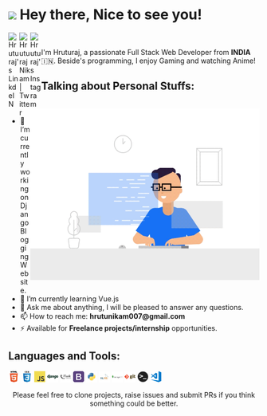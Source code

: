 # <img src="https://emojis.slackmojis.com/emojis/images/1531849430/4246/blob-sunglasses.gif?1531849430" width="30"/> Hey there, Nice to see you!
&nbsp;<a href="https://www.linkedin.com/in/hruturaj-nikam-2146b8160/">
  <img align="left" alt="Hruturaj's LinkdeIN" width="22px" src="https://cdn.jsdelivr.net/npm/simple-icons@v3/icons/linkedin.svg" />
</a>
<a href="https://twitter.com/nikam_hruturaj">
  <img align="left" alt="Hruturaj Nikam | Twitter" width="22px" src="https://cdn.jsdelivr.net/npm/simple-icons@v3/icons/twitter.svg" />
</a>
<a href="https://www.instagram.com/hruturaj_nikam/">
  <img align="left" alt="Hruturaj's Instagram" width="22px" src="https://cdn.jsdelivr.net/npm/simple-icons@v3/icons/instagram.svg" />
</a>
<br />

I'm Hruturaj, a passionate Full Stack Web Developer from **INDIA** :india:. Beside's programming, I enjoy Gaming and watching Anime!

  <img align="right" alt="GIF" width="460px" src="https://raw.githubusercontent.com/hruturaj/hruturaj/master/master/developer-dribbble.gif" />

<!--
**hruturaj/hruturaj** is a ✨ _special_ ✨ repository because its `README.md` (this file) appears on your GitHub profile.

Here are some ideas to get you started:
-->
## Talking about Personal Stuffs:
- 🔭 I’m currently working on Django Blogging Website.
- 🌱 I’m currently learning Vue.js
- 💬 Ask me about anything, I will be pleased to answer any questions.
- 📫 How to reach me: __hrutunikam007@gmail.com__
- ⚡ Available for **Freelance projects/internship** opportunities.

<!-- - 👯 I’m looking to collaborate on ... 
- 🤔 I’m looking for help with ... -->

## Languages and Tools:
<code><img height="22" src="https://raw.githubusercontent.com/github/explore/80688e429a7d4ef2fca1e82350fe8e3517d3494d/topics/html/html.png"></code>
<code><img height="22" src="https://raw.githubusercontent.com/github/explore/80688e429a7d4ef2fca1e82350fe8e3517d3494d/topics/css/css.png"></code>
<code><img height="22" src="https://raw.githubusercontent.com/github/explore/80688e429a7d4ef2fca1e82350fe8e3517d3494d/topics/javascript/javascript.png"></code>
<code><img height="22" src="https://raw.githubusercontent.com/github/explore/80688e429a7d4ef2fca1e82350fe8e3517d3494d/topics/django/django.png"></code>
<code><img height="22" src="https://raw.githubusercontent.com/github/explore/5c058a388828bb5fde0bcafd4bc867b5bb3f26f3/topics/flask/flask.png"></code>
<code><img height="22" src="https://raw.githubusercontent.com/github/explore/80688e429a7d4ef2fca1e82350fe8e3517d3494d/topics/bootstrap/bootstrap.png"></code>
<code><img height="22" src="https://raw.githubusercontent.com/github/explore/80688e429a7d4ef2fca1e82350fe8e3517d3494d/topics/python/python.png"></code>
<code><img height="22" src="https://raw.githubusercontent.com/github/explore/80688e429a7d4ef2fca1e82350fe8e3517d3494d/topics/mysql/mysql.png"></code>
<code><img height="22" src="https://raw.githubusercontent.com/github/explore/80688e429a7d4ef2fca1e82350fe8e3517d3494d/topics/mongodb/mongodb.png"></code>
<code><img height="22" src="https://raw.githubusercontent.com/github/explore/80688e429a7d4ef2fca1e82350fe8e3517d3494d/topics/git/git.png"></code>
<code><img height="22" src="https://raw.githubusercontent.com/github/explore/80688e429a7d4ef2fca1e82350fe8e3517d3494d/topics/terminal/terminal.png"></code>
<code><img height="22" src="https://raw.githubusercontent.com/github/explore/80688e429a7d4ef2fca1e82350fe8e3517d3494d/topics/visual-studio-code/visual-studio-code.png"></code>

<div align="center">
Please feel free to clone projects, raise issues and submit PRs if you think something could be better.
</div>
<!--
![Hruturaj's github stats](https://github-readme-stats.vercel.app/api?username=hruturaj&show_icons=true&hide_border=true)
-->

